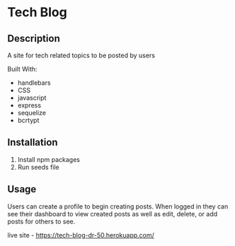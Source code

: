 # Tech Blog

## Description
A site for tech related topics to be posted by users

Built With: 
* handlebars
* CSS
* javascript
* express
* sequelize
* bcrtypt

## Installation
1. Install npm packages
2. Run seeds file


## Usage
Users can create a profile to begin creating posts. When logged in they can see their dashboard to view created posts as well as edit, delete, or add posts for others to see. 

live site - 
https://tech-blog-dr-50.herokuapp.com/